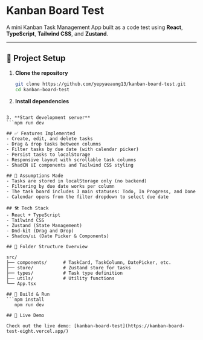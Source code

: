 # Kanban Board Test

A mini Kanban Task Management App built as a code test using **React**, **TypeScript**, **Tailwind CSS**, and **Zustand**.

---

## 🚀 Project Setup

1. **Clone the repository**
   ```bash
   git clone https://github.com/yepyaeaung13/kanban-board-test.git
   cd kanban-board-test

2. **Install dependencies**
  ```npm install

3. **Start development server**
  ```npm run dev

## ✅ Features Implemented
- Create, edit, and delete tasks
- Drag & drop tasks between columns
- Filter tasks by due date (with calendar picker)
- Persist tasks to localStorage
- Responsive layout with scrollable task columns
- ShadCN UI components and Tailwind CSS styling

## 🧠 Assumptions Made
- Tasks are stored in localStorage only (no backend)
- Filtering by due date works per column
- The task board includes 3 main statuses: Todo, In Progress, and Done
- Calendar opens from the filter dropdown to select due date

## 🛠 Tech Stack
- React + TypeScript
- Tailwind CSS
- Zustand (State Management)
- Dnd-kit (Drag and Drop)
- Shadcn/ui (Date Picker & Components)

## 📁 Folder Structure Overview

src/
├── components/      # TaskCard, TaskColumn, DatePicker, etc.
├── store/           # Zustand store for tasks
├── types/           # Task type definition
├── utils/           # Utility functions
└── App.tsx

## 🧪 Build & Run
  ```npm install
     npm run dev

## 🔗 Live Demo

Check out the live demo: [kanban-board-test](https://kanban-board-test-eight.vercel.app/)